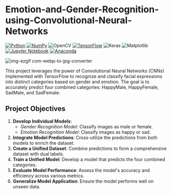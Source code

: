 # Emotion-and-Gender-Recognition-using-Convolutional-Neural-Networks

[![Python](https://img.shields.io/badge/python-3670A0?style=for-the-badge&logo=python&logoColor=ffdd54)](https://www.python.org)
[![NumPy](https://img.shields.io/badge/numpy-%23013243.svg?style=for-the-badge&logo=numpy&logoColor=white)](https://numpy.org)
![OpenCV](https://img.shields.io/badge/opencv-%23white.svg?style=for-the-badge&logo=opencv&logoColor=white)
[![TensorFlow](https://img.shields.io/badge/TensorFlow-%23FF6F00.svg?style=for-the-badge&logo=TensorFlow&logoColor=white)](https://www.tensorflow.org)
![Keras](https://img.shields.io/badge/Keras-%23D00000.svg?style=for-the-badge&logo=Keras&logoColor=white)
![Matplotlib](https://img.shields.io/badge/Matplotlib-%23ffffff.svg?style=for-the-badge&logo=Matplotlib&logoColor=black)
[![Jupyter Notebook](https://img.shields.io/badge/jupyter-%23FA0F00.svg?style=for-the-badge&logo=jupyter&logoColor=white)](https://jupyter.org/)
[![Anaconda](https://img.shields.io/badge/Anaconda-%2344A833.svg?style=for-the-badge&logo=anaconda&logoColor=white)](https://www.anaconda.com)

![img-ezgif com-webp-to-jpg-converter](https://github.com/ViswanathRajuIndukuri/Emotion-and-Gender-Recognition-using-Convolutional-Neural-Networks/assets/144731305/c66f726e-dfed-4d5f-8d9c-a644ac534dfc)


This project leverages the power of Convolutional Neural Networks (CNNs) implemented with TensorFlow to recognize and classify facial expressions into distinct categories based on gender and emotion. The goal is to accurately predict four combined categories: HappyMale, HappyFemale, SadMale, and SadFemale.

## Project Objectives

1. **Develop Individual Models**:
    - *Gender Recognition Model*: Classify images as male or female.
    - *Emotion Recognition Model*: Classify images as happy or sad.
2. **Integrate Model Predictions**: Cross-utilize the predictions from both models to enrich the dataset.
3. **Create a Unified Dataset**: Combine predictions to form a comprehensive dataset with dual labels.
4. **Train a Unified Model**: Develop a model that predicts the four combined categories.
5. **Evaluate Model Performance**: Assess the model's accuracy and efficiency across various metrics.
6. **Generalize Model Application**: Ensure the model performs well on unseen data.
